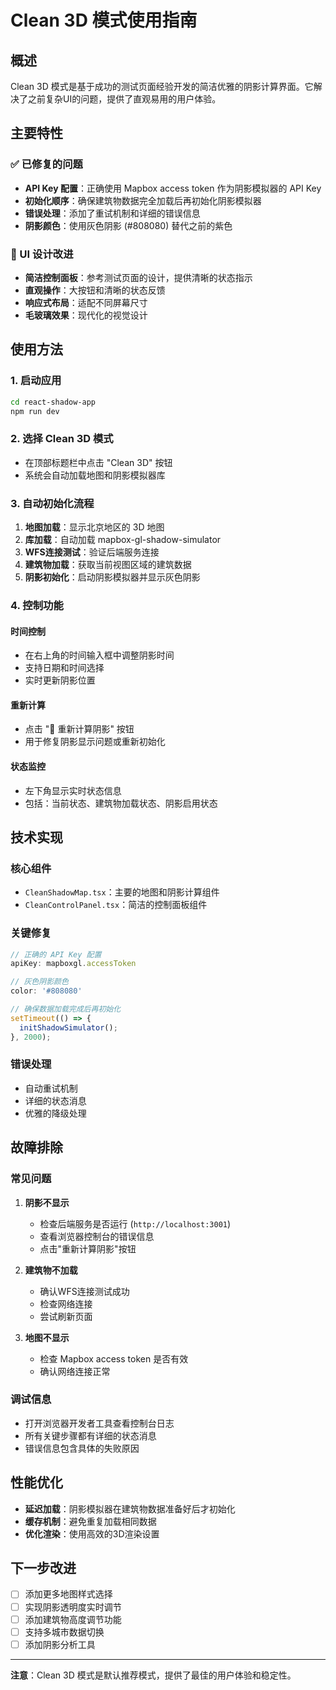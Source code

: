 # Clean 3D 模式使用指南

## 概述

Clean 3D 模式是基于成功的测试页面经验开发的简洁优雅的阴影计算界面。它解决了之前复杂UI的问题，提供了直观易用的用户体验。

## 主要特性

### ✅ 已修复的问题
- **API Key 配置**：正确使用 Mapbox access token 作为阴影模拟器的 API Key
- **初始化顺序**：确保建筑物数据完全加载后再初始化阴影模拟器
- **错误处理**：添加了重试机制和详细的错误信息
- **阴影颜色**：使用灰色阴影 (#808080) 替代之前的紫色

### 🎨 UI 设计改进
- **简洁控制面板**：参考测试页面的设计，提供清晰的状态指示
- **直观操作**：大按钮和清晰的状态反馈
- **响应式布局**：适配不同屏幕尺寸
- **毛玻璃效果**：现代化的视觉设计

## 使用方法

### 1. 启动应用
```bash
cd react-shadow-app
npm run dev
```

### 2. 选择 Clean 3D 模式
- 在顶部标题栏中点击 "Clean 3D" 按钮
- 系统会自动加载地图和阴影模拟器库

### 3. 自动初始化流程
1. **地图加载**：显示北京地区的 3D 地图
2. **库加载**：自动加载 mapbox-gl-shadow-simulator
3. **WFS连接测试**：验证后端服务连接
4. **建筑物加载**：获取当前视图区域的建筑数据
5. **阴影初始化**：启动阴影模拟器并显示灰色阴影

### 4. 控制功能

#### 时间控制
- 在右上角的时间输入框中调整阴影时间
- 支持日期和时间选择
- 实时更新阴影位置

#### 重新计算
- 点击 "🌅 重新计算阴影" 按钮
- 用于修复阴影显示问题或重新初始化

#### 状态监控
- 左下角显示实时状态信息
- 包括：当前状态、建筑物加载状态、阴影启用状态

## 技术实现

### 核心组件
- `CleanShadowMap.tsx`：主要的地图和阴影计算组件
- `CleanControlPanel.tsx`：简洁的控制面板组件

### 关键修复
```typescript
// 正确的 API Key 配置
apiKey: mapboxgl.accessToken

// 灰色阴影颜色
color: '#808080'

// 确保数据加载完成后再初始化
setTimeout(() => {
  initShadowSimulator();
}, 2000);
```

### 错误处理
- 自动重试机制
- 详细的状态消息
- 优雅的降级处理

## 故障排除

### 常见问题

1. **阴影不显示**
   - 检查后端服务是否运行 (`http://localhost:3001`)
   - 查看浏览器控制台的错误信息
   - 点击"重新计算阴影"按钮

2. **建筑物不加载**
   - 确认WFS连接测试成功
   - 检查网络连接
   - 尝试刷新页面

3. **地图不显示**
   - 检查 Mapbox access token 是否有效
   - 确认网络连接正常

### 调试信息
- 打开浏览器开发者工具查看控制台日志
- 所有关键步骤都有详细的状态消息
- 错误信息包含具体的失败原因

## 性能优化

- **延迟加载**：阴影模拟器在建筑物数据准备好后才初始化
- **缓存机制**：避免重复加载相同数据
- **优化渲染**：使用高效的3D渲染设置

## 下一步改进

- [ ] 添加更多地图样式选择
- [ ] 实现阴影透明度实时调节
- [ ] 添加建筑物高度调节功能
- [ ] 支持多城市数据切换
- [ ] 添加阴影分析工具

---

**注意**：Clean 3D 模式是默认推荐模式，提供了最佳的用户体验和稳定性。
